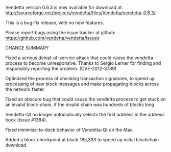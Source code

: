 Vendetta version 0.6.3 is now available for download at:
  http://sourceforge.net/projects/vendetta/files/Vendetta/vendetta-0.6.3/

This is a bug-fix release, with no new features.

Please report bugs using the issue tracker at github:
  https://github.com/vendetta/vendetta/issues

CHANGE SUMMARY

Fixed a serious denial-of-service attack that could cause the
vendetta process to become unresponsive. Thanks to Sergio Lerner
for finding and responsibly reporting the problem. (CVE-2012-3789)

Optimized the process of checking transaction signatures, to
speed up processing of new block messages and make propagating
blocks across the network faster.

Fixed an obscure bug that could cause the vendetta process to get
stuck on an invalid block-chain, if the invalid chain was
hundreds of blocks long.

Vendetta-Qt no longer automatically selects the first address
in the address book (Issue #1384).

Fixed minimize-to-dock behavior of Vendetta-Qt on the Mac.

Added a block checkpoint at block 185,333 to speed up initial
blockchain download.

